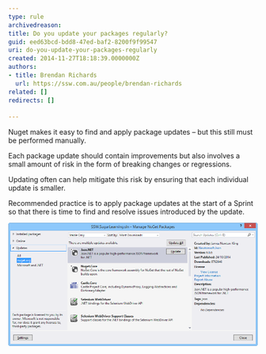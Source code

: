 ```yaml
---
type: rule
archivedreason: 
title: Do you update your packages regularly?
guid: eed63bcd-bdd8-47ed-baf2-8200f9f99547
uri: do-you-update-your-packages-regularly
created: 2014-11-27T18:18:39.0000000Z
authors:
- title: Brendan Richards
  url: https://ssw.com.au/people/brendan-richards
related: []
redirects: []

---
```


Nuget makes it easy to find and apply package updates – but this still must be performed manually.

<!--endintro-->

Each package update should contain improvements but also involves a small amount of risk in the form of breaking changes or regressions.

Updating often can help mitigate this risk by ensuring that each individual update is smaller.

Recommended practice is to apply package updates at the start of a Sprint so that there is time to find and resolve issues introduced by the update.

![Figure: Nuget package updates](/rules/do-you-update-your-packages-regularly/update-nuget.png)

